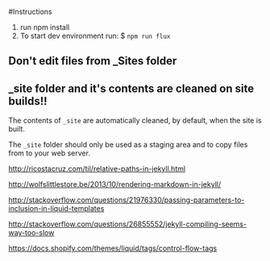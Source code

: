 #Instructions

1. run npm install 
2. To start dev environment run: $ `npm run flux`

## Don't edit files from _Sites folder 

## _site folder  and it's contents are cleaned on site builds!!
The contents of `_site` are automatically cleaned, by default, when the site is built. 

The `_site` folder should only be used as a staging area and to copy files from to your web server.

http://ricostacruz.com/til/relative-paths-in-jekyll.html

http://wolfslittlestore.be/2013/10/rendering-markdown-in-jekyll/

http://stackoverflow.com/questions/21976330/passing-parameters-to-inclusion-in-liquid-templates

http://stackoverflow.com/questions/26855552/jekyll-compiling-seems-way-too-slow


https://docs.shopify.com/themes/liquid/tags/control-flow-tags
